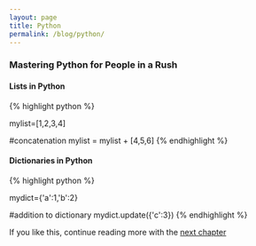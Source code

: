 ```yaml
---
layout: page
title: Python
permalink: /blog/python/
---
```


### Mastering Python for People in a Rush


#### Lists in Python
{% highlight python %}

mylist=[1,2,3,4]

#concatenation
mylist = mylist + [4,5,6]
{% endhighlight %}

#### Dictionaries in Python
{% highlight python %}

mydict={'a':1,'b':2}

#addition to dictionary
mydict.update({'c':3})
{% endhighlight %}

If you like this, continue reading more with the [next chapter]

[next chapter]: python-for-people-in-a-hurry-1